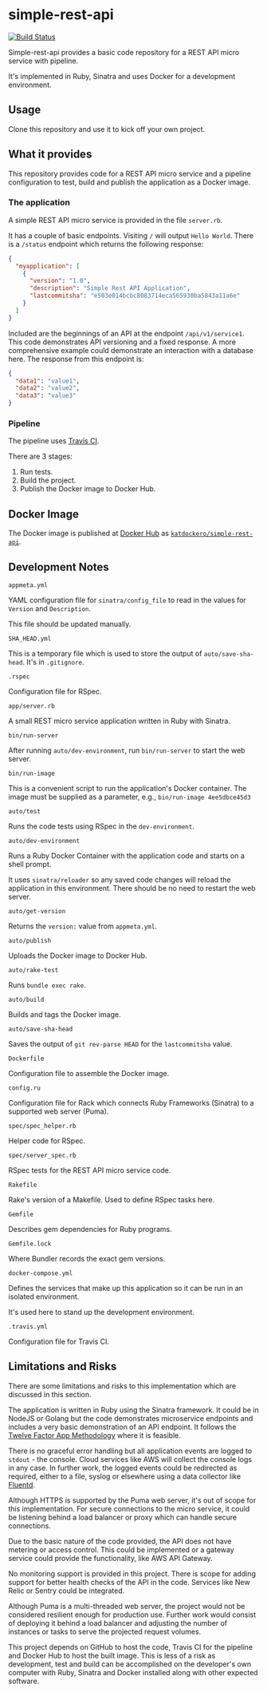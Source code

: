 # simple-rest-api

[![Build Status](https://travis-ci.org/katherinelim/simple-rest-api.svg?branch=master)](https://travis-ci.org/katherinelim/simple-rest-api)

Simple-rest-api provides a basic code repository for a REST API micro service with pipeline.

It's implemented in Ruby, Sinatra and uses Docker for a development environment.

## Usage

Clone this repository and use it to kick off your own project.

## What it provides

This repository provides code for a REST API micro service and a pipeline configuration to test, build and publish the application as a Docker image.

### The application

A simple REST API micro service is provided in the file `server.rb`.

It has a couple of basic endpoints. Visiting `/` will output `Hello World`.
There is a `/status` endpoint which returns the following response:

```JSON
{
  "myapplication": [
    {
      "version": "1.0",
      "description": "Simple Rest API Application",
      "lastcommitsha": "e503e014bcbc8083714eca565930ba5843a11a6e"
    }
  ]
}
```

Included are the beginnings of an API at the endpoint `/api/v1/service1`. This code demonstrates API versioning and a fixed response. A more comprehensive example could demonstrate an interaction with a database here.
The response from this endpoint is:

```JSON
{
  "data1": "value1",
  "data2": "value2",
  "data3": "value3"
}
```

### Pipeline

The pipeline uses [Travis CI](https://travis-ci.com).

There are 3 stages:

1. Run tests.
2. Build the project.
3. Publish the Docker image to Docker Hub.

## Docker Image

The Docker image is published at [Docker Hub](https://hub.docker.com) as
[`katdockero/simple-rest-api`](https://hub.docker.com/r/katdockero/simple-rest-api).

## Development Notes

`appmeta.yml`

YAML configuration file for `sinatra/config_file` to read in the values for `Version` and `Description`.

This file should be updated manually.

`SHA_HEAD.yml`

This is a temporary file which is used to store the output of `auto/save-sha-head`. It's in `.gitignore`.

`.rspec`

Configuration file for RSpec.

`app/server.rb`

A small REST micro service application written in Ruby with Sinatra.

`bin/run-server`

After running `auto/dev-environment`, run `bin/run-server` to start the web server.

`bin/run-image`

This is a convenient script to run the application's Docker container. The image must be supplied as a parameter, e.g., `bin/run-image 4ee5dbce45d3`

`auto/test`

Runs the code tests using RSpec in the `dev-environment`.

`auto/dev-environment`

Runs a Ruby Docker Container with the application code and starts on a shell prompt.

It uses `sinatra/reloader` so any saved code changes will reload the application in this environment.
There should be no need to restart the web server.

`auto/get-version`

Returns the `version:` value from `appmeta.yml`.

`auto/publish`

Uploads the Docker image to Docker Hub.

`auto/rake-test`

Runs `bundle exec rake`.

`auto/build`

Builds and tags the Docker image.

`auto/save-sha-head`

Saves the output of `git rev-parse HEAD` for the `lastcommitsha` value.

`Dockerfile`

Configuration file to assemble the Docker image.

`config.ru`

Configuration file for Rack which connects Ruby Frameworks (Sinatra) to a supported web server (Puma).

`spec/spec_helper.rb`

Helper code for RSpec.

`spec/server_spec.rb`

RSpec tests for the REST API micro service code.

`Rakefile`

Rake's version of a Makefile. Used to define RSpec tasks here.

`Gemfile`

Describes gem dependencies for Ruby programs.

`Gemfile.lock`

Where Bundler records the exact gem versions.

`docker-compose.yml`

Defines the services that make up this application so it can be run in an isolated environment.

It's used here to stand up the development environment.

`.travis.yml`

Configuration file for Travis CI.

## Limitations and Risks

There are some limitations and risks to this implementation which are discussed in this section.

The application is written in Ruby using the Sinatra framework. It could be in NodeJS or Golang but the code demonstrates microservice endpoints and includes a very basic demonstration of an API endpoint. It follows the [Twelve Factor App Methodology](https://12factor.net/) where it is feasible.

There is no graceful error handling but all application events are logged to `stdout` - the console. Cloud services like AWS will collect the console logs in any case. In further work, the logged events could be redirected as required, either to a file, syslog or elsewhere using a data collector like [Fluentd](https://www.fluentd.org/).

Although HTTPS is supported by the Puma web server, it's out of scope for this implementation. For secure connections to the micro service, it could be listening behind a load balancer or proxy which can handle secure connections.

Due to the basic nature of the code provided, the API does not have metering or access control. This could be implemented or a gateway service could provide the functionality, like AWS API Gateway.

No monitoring support is provided in this project. There is scope for adding support for better health checks of the API in the code. Services like New Relic or Sentry could be integrated.

Although Puma is a multi-threaded web server, the project would not be considered resilient enough for production use. Further work would consist of deploying it behind a load balancer and adjusting the number of instances or tasks to serve the projected request volumes.

This project depends on GitHub to host the code, Travis CI for the pipeline and Docker Hub to host the built image. This is less of a risk as development, test and build can be accomplished on the developer's own computer with Ruby, Sinatra and Docker installed along with other expected software.
